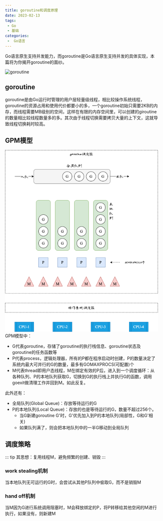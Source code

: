 ```yaml
---
title: goroutine和调度原理
date: 2023-02-13
tags:
 - Go
 - 基础
categories:
 -  Go语言
---
```


Go语言原生支持并发能力，而goroutine是Go语言原生支持并发的具体实现，本篇将为你揭开goroutine的面纱。

![goroutine](http://cdn.cjhe.top/blog/goroutine.png)

<!-- more -->

## goroutine
goroutine是由Go运行时管理的用户层轻量级线程，相比较操作系统线程，goroutine的资源占用和使用代价都要小的多，一个goroutine初始只需要2KB的内存，而线程需要MB级别的空间，这样在有限的内存空间里，可以创建的giroutine的数量相比较线程数量多的多。其次由于线程切换需要拷贝大量的上下文，这就导致线程切换耗时较高。

## GPM模型
![goroutine](./images/goroutine.png)
GPM模型中：
- G代表goroutine，存储了goroutine的执行栈信息、goroutine状态及goroutine的任务函数等
- P代表process，逻辑处理器，所有的P都在程序启动时创建，P的数量决定了系统内最大可并行的G的数量，最多有GOMAXPROCS(可配置)个
- M代表thread即用户态线程，M在绑定有效的P后，进入到一个调度循环：从各种队列、P的本地队列获取G，切换到G的执行栈上并执行G的函数，调用goexit做清理工作并回到M。如此反复。

此外还有：
- 全局队列(Global Queue)：存放等待运行的G
- P的本地队列(Local Queue)：存放的也是等待运行的G，数量不超过256个。
  - 当G新建goroutine G'时，G'优先加入到P的本地队列(局部性，G和G'相关)
  - 如果队列满了，则会把本地队列中的一半G移动到全局队列

## 调度策略
::: tip
其思想：复用线程M，避免频繁的创建、销毁
:::
### work stealing机制
当本地队列无可运行的G时，会尝试从其他P队列中偷取G，而不是销毁M

### hand off机制
当M因为G进行系统调用阻塞时，M会释放绑定的P，将P转移给其他空闲的M进行执行，如果没有，则新建M
